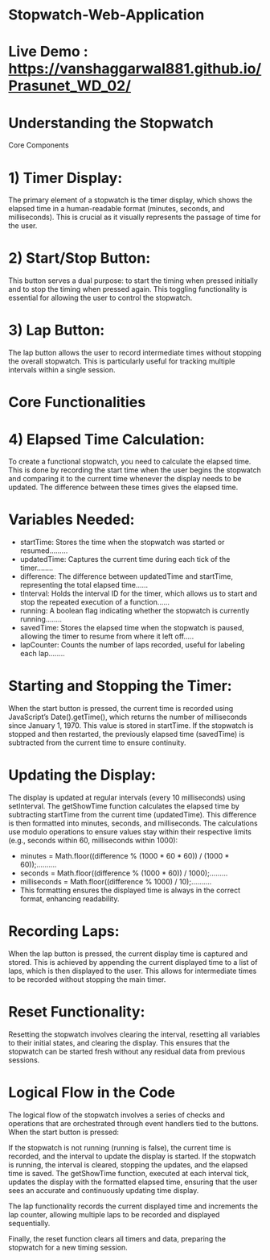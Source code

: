 # Stopwatch-Web-Application
# Live Demo : https://vanshaggarwal881.github.io/Prasunet_WD_02/
# Understanding the Stopwatch
Core Components
# 1) Timer Display:
The primary element of a stopwatch is the timer display, which shows the elapsed time in a human-readable format (minutes, seconds, and milliseconds). This is crucial as it visually represents the passage of time for the user.

# 2) Start/Stop Button:
This button serves a dual purpose: to start the timing when pressed initially and to stop the timing when pressed again. This toggling functionality is essential for allowing the user to control the stopwatch.

# 3) Lap Button:
The lap button allows the user to record intermediate times without stopping the overall stopwatch. This is particularly useful for tracking multiple intervals within a single session.

# Core Functionalities
# 4) Elapsed Time Calculation:
To create a functional stopwatch, you need to calculate the elapsed time. This is done by recording the start time when the user begins the stopwatch and comparing it to the current time whenever the display needs to be updated. The difference between these times gives the elapsed time.

# Variables Needed:

* startTime: Stores the time when the stopwatch was started or resumed.........
* updatedTime: Captures the current time during each tick of the timer........
* difference: The difference between updatedTime and startTime, representing the total elapsed time......
* tInterval: Holds the interval ID for the timer, which allows us to start and stop the repeated execution of a function......
* running: A boolean flag indicating whether the stopwatch is currently running........
* savedTime: Stores the elapsed time when the stopwatch is paused, allowing the timer to resume from where it left off.....
* lapCounter: Counts the number of laps recorded, useful for labeling each lap........
# Starting and Stopping the Timer:
When the start button is pressed, the current time is recorded using JavaScript’s Date().getTime(), which returns the number of milliseconds since January 1, 1970. This value is stored in startTime. If the stopwatch is stopped and then restarted, the previously elapsed time (savedTime) is subtracted from the current time to ensure continuity.

# Updating the Display:
The display is updated at regular intervals (every 10 milliseconds) using setInterval. The getShowTime function calculates the elapsed time by subtracting startTime from the current time (updatedTime). This difference is then formatted into minutes, seconds, and milliseconds. The calculations use modulo operations to ensure values stay within their respective limits (e.g., seconds within 60, milliseconds within 1000):

* minutes = Math.floor((difference % (1000 * 60 * 60)) / (1000 * 60));..........
* seconds = Math.floor((difference % (1000 * 60)) / 1000);.........
* milliseconds = Math.floor((difference % 1000) / 10);..........
* This formatting ensures the displayed time is always in the correct format, enhancing readability.
# Recording Laps:
When the lap button is pressed, the current display time is captured and stored. This is achieved by appending the current displayed time to a list of laps, which is then displayed to the user. This allows for intermediate times to be recorded without stopping the main timer.

# Reset Functionality:
Resetting the stopwatch involves clearing the interval, resetting all variables to their initial states, and clearing the display. This ensures that the stopwatch can be started fresh without any residual data from previous sessions.

# Logical Flow in the Code
The logical flow of the stopwatch involves a series of checks and operations that are orchestrated through event handlers tied to the buttons. When the start button is pressed:

If the stopwatch is not running (running is false), the current time is recorded, and the interval to update the display is started.
If the stopwatch is running, the interval is cleared, stopping the updates, and the elapsed time is saved.
The getShowTime function, executed at each interval tick, updates the display with the formatted elapsed time, ensuring that the user sees an accurate and continuously updating time display.

The lap functionality records the current displayed time and increments the lap counter, allowing multiple laps to be recorded and displayed sequentially.

Finally, the reset function clears all timers and data, preparing the stopwatch for a new timing session.
